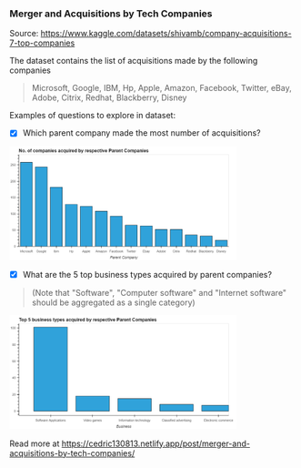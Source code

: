 ### Merger and Acquisitions by Tech Companies
Source: https://www.kaggle.com/datasets/shivamb/company-acquisitions-7-top-companies

The dataset contains the list of acquisitions made by the following companies
> Microsoft, Google, IBM, Hp, Apple, Amazon, Facebook, Twitter, eBay, Adobe, Citrix, Redhat, Blackberry, Disney

Examples of questions to explore in dataset:
- [x] Which parent company made the most number of acquisitions?
<img src="https://github.com/cedric130813/eda_analytics/blob/main/How%20many%20companies%20did%20each%20parent%20company%20acquire.png" alt="most number of acquisitions" width="400"/>

- [x] What are the 5 top business types acquired by parent companies? 
> (Note that "Software", "Computer software" and "Internet software" should be aggregated as a single category)

<img src="https://github.com/cedric130813/eda_analytics/blob/main/Top%205%20business%20types%20acquired%20by%20respective%20Parent%20Companies.png" 
     alt="5 top business types acquired" width="400"/>

Read more at https://cedric130813.netlify.app/post/merger-and-acquisitions-by-tech-companies/

